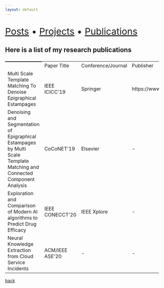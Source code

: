 ```yaml
---
layout: default
---
```


<p align="left" style="font-size:30px">
    <a href="./posts.html">Posts</a> •
    <a href="./projects.html"> Projects</a> •
    <a href="./publications.html"> Publications</a>
</p>

## Here is a list of my research publications

<table style="display:flex;"> 
<th>
    <td > Paper Title </td>
    <td> Conference/Journal </td>
    <td> Publisher </td>
    <td> Link </td>
</th>
<tr>
    <td>Multi Scale Template Matching To Denoise Epigraphical Estampages</td>
    <td> IEEE ICICC'19 </td>
    <td> Springer </td>
    <td> https://www.researchgate.net/publication/339314993_Multiscale_Template_Matching_to_Denoise_Epigraphical_Estampages </td>
</tr>
<tr>
    <td>Denoising and Segmentation of Epigraphical Estampages by Multi Scale Template Matching and Connected Component Analysis</td>
    <td>CoCoNET'19 </td>
    <td> Elsevier </td>
    <td> - </td>
</tr>
<tr>
    <td> Exploration and Comparison of Modern AI algorithms to Predict Drug Efficacy </td>
    <td> IEEE CONECCT'20 </td>
    <td> IEEE Xplore </td>
    <td> - </td>
</tr>

<tr>
<td> Neural Knowledge Extraction from Cloud Service Incidents </td>
<td> ACM/IEEE ASE'20 </td> 
<td> - </td>
<td> - </td>
</tr>

</table>





[back](./)
